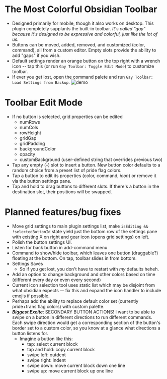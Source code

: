 # The Most Colorful Obsidian Toolbar
* Designed primarily for mobile, though it also works on desktop. This plugin completely supplants the built-in toolbar. *It's called "gay" because it's designed to be expressive and colorful, just like the lot of us.*
* Buttons can be moved, added, removed, and customized (color, command), all from a custom editor. Empty slots provide the ability to add "gaps" if you wish.
* Default settings render an orange button on the top right with a wrench icon -- tap this (or run `Gay Toolbar: Toggle Edit Mode`) to customize toolbar.
* If ever you get lost, open the command palete and run `Gay Toolbar: Load Settings from Backup`.
![demo](https://github.com/user-attachments/assets/b9231a9a-9ea2-436d-be8b-9568c4f630e8)
# Toolbar Edit Mode
* If no button is selected, grid properties can be edited
	* numRows
	* numCols
	* rowHeight
	* gridGap
	* gridPadding
	* backgroundColor
	* opacity
	* customBackground (user-defined string that overrides previous two)
* Tap any empty (`+`) slot to insert a button. New button color defaults to a random choice from a preset list of pride flag colors.
* Tap a button to edit its properties (color, command, *icon*) or remove it via the button settings pane.
* Tap and hold to drag buttons to different slots. If there's a button in the destination slot, their positions will be swapped.
# Planned features/bug fixes
* Move grid settings to main plugin settings list, make `isEditing && !selectedButtonId` state yield just the bottom row of the settings pane with existing X on right and gear icon (opens grid settings) on left.
* Polish the button settings UI.
* Listen for back button in add-command menu
* Command to show/hide toolbar, which leaves one button (draggable?) floating at the bottom. On tap, toolbar slides in from bottom.
* Settings Saves
	* So if you get lost, you don't have to restart with *my* defaults heheh.
* Add an option to change background and other colors based on time (different every day or even every second)
* Current icon selection tool uses static list which may be disjoint from what obsidian expects -- fix this and expand the icon handler to include emojis if possible.
* Perhaps add the ability to replace default color set (currently pride+trans flag colors) with custom palette.
* **_Biggest Excite_**: SECONDARY BUTTON ACTIONS! I want to be able to swipe on a button in different directions to run different commands. Each swipe direction would get a corresponding section of the button's border set to a custom color, so you know at a glance what directions a button listens for.
	* Imagine a button like this:
		* tap: select current block
		* tap and hold: copy current block
		* swipe left: outdent
		* swipe right: indent
		* swipe down: move current block down one line
		* swipe up: move current block up one line
